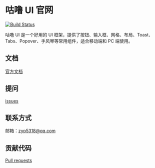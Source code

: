 # 咕噜 UI 官网

[![Build Status](https://www.travis-ci.org/ZhangYuP/zyp-gulu-demo.svg?branch=master)](https://www.travis-ci.org/ZhangYuP/zyp-gulu-demo)

咕噜 UI 是一个好用的 UI 框架，提供了按钮、输入框、网格、布局、Toast、Tabs、Popover、手风琴等常用组件，适合移动端和 PC 端使用。

## 文档

[官方文档](https://github.com/ZhangYuP/zyp-gulu-demo)

## 提问

[issues](https://github.com/ZhangYuP/zyp-gulu-demo/issues)

## 联系方式

邮箱：zyp5318@qq.com

## 贡献代码

[Pull requests](https://github.com/ZhangYuP/zyp-gulu-demo/pulls)
